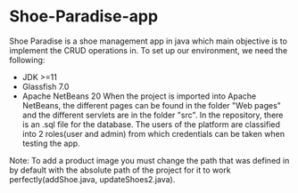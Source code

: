 # Shoe-Paradise-app
Shoe Paradise is a shoe management app in java which main objective is to implement the CRUD operations in.
To set up our environment, we need the following:
* JDK >=11
* Glassfish 7.0
* Apache NetBeans 20
    When the project is imported into Apache NetBeans, the different pages can be found in the folder "Web pages" and the different servlets are in the folder "src".
In the repository, there is an .sql file for the database. The users of the platform are classified into 2 roles(user and admin) from which credentials can be taken when testing the app.

Note: To add a product image you must change the path that was defined in by default with the absolute path of the project for it to work perfectly(addShoe.java, updateShoes2.java).
